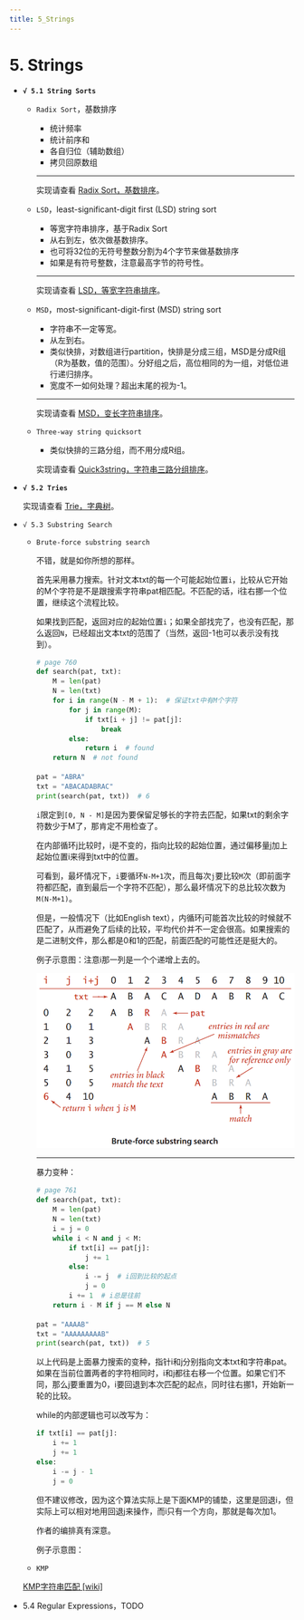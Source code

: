 ```yaml
---
title: 5_Strings
---
```


# 5. Strings

- **`√ 5.1 String Sorts`**
    - `Radix Sort`，基数排序
        - 统计频率
        - 统计前序和
        - 各自归位（辅助数组）
        - 拷贝回原数组
        
        ---
        
        实现请查看 [Radix Sort，基数排序](../经典算法&数据结构/Radix%20Sort，基数排序.md)。
        
    - `LSD`，least-significant-digit first (LSD) string sort
        - 等宽字符串排序，基于Radix Sort
        - 从右到左，依次做基数排序。
        - 也可将32位的无符号整数分割为4个字节来做基数排序
        - 如果是有符号整数，注意最高字节的符号性。
        
        ---
        
        实现请查看 [LSD，等宽字符串排序](../经典算法&数据结构/LSD，等宽字符串排序.md)。
        
    - `MSD`，most-significant-digit-first (MSD) string sort
        - 字符串不一定等宽。
        - 从左到右。
        - 类似快排，对数组进行partition，快排是分成三组，MSD是分成R组（R为基数，值的范围）。分好组之后，高位相同的为一组，对低位进行递归排序。
        - 宽度不一如何处理？超出末尾的视为-1。
        
        ---
        
        实现请查看 [MSD，变长字符串排序](../经典算法&数据结构/MSD，变长字符串排序.md)。
        
    - `Three-way string quicksort`
        - 类似快排的三路分组，而不用分成R组。
        
        实现请查看 [Quick3string，字符串三路分组排序](../经典算法&数据结构/Quick3string，字符串三路分组排序.md)。
        
- **`√ 5.2 Tries`**
    
    实现请查看 [Trie，字典树](../经典算法&数据结构/Trie，字典树.md)。
    
- `√ 5.3 Substring Search`
    - `Brute-force substring search`
        
        不错，就是如你所想的那样。
        
        首先采用暴力搜索。针对文本txt的每一个可能起始位置`i`，比较从它开始的M个字符是不是跟搜索字符串pat相匹配。不匹配的话，i往右挪一个位置，继续这个流程比较。
        
        如果找到匹配，返回对应的起始位置`i`；如果全部找完了，也没有匹配，那么返回`N`，已经超出文本txt的范围了（当然，返回-1也可以表示没有找到）。
        
        ```python
        # page 760
        def search(pat, txt):
            M = len(pat)
            N = len(txt)
            for i in range(N - M + 1):  # 保证txt中有M个字符
                for j in range(M):
                    if txt[i + j] != pat[j]:
                        break
                else:
                    return i  # found
            return N  # not found
        
        pat = "ABRA"
        txt = "ABACADABRAC"
        print(search(pat, txt))  # 6
        ```
        
        `i`限定到`[0, N - M]`是因为要保留足够长的字符去匹配，如果txt的剩余字符数少于M了，那肯定不用检查了。
        
        在内部循环j比较时，i是不变的，指向比较的起始位置，通过偏移量j加上起始位置i来得到txt中的位置。
        
        可看到，最坏情况下，`i`要循环`N-M+1`次，而且每次`j`要比较`M`次（即前面字符都匹配，直到最后一个字符不匹配），那么最坏情况下的总比较次数为`M(N-M+1)`。
        
        但是，一般情况下（比如English text），内循环j可能首次比较的时候就不匹配了，从而避免了后续的比较，平均代价并不一定会很高。如果搜索的是二进制文件，那么都是0和1的匹配，前面匹配的可能性还是挺大的。
        
        例子示意图：注意i那一列是一个个递增上去的。
        
        ![5%20Strings%20f7c9a2f2411a4a81b0e6c109fa5ec98e/Untitled.png](5%20Strings%20f7c9a2f2411a4a81b0e6c109fa5ec98e/Untitled.png)
        
        ---
        
        暴力变种：
        
        ```python
        # page 761
        def search(pat, txt):
            M = len(pat)
            N = len(txt)
            i = j = 0
            while i < N and j < M:
                if txt[i] == pat[j]:
                    j += 1
                else:
                    i -= j  # i回到比较的起点
                    j = 0
                i += 1  # i总是往前
            return i - M if j == M else N
        
        pat = "AAAAB"
        txt = "AAAAAAAAAB"
        print(search(pat, txt))  # 5
        ```
        
        以上代码是上面暴力搜索的变种，指针i和j分别指向文本txt和字符串pat。如果在当前位置两者的字符相同时，i和j都往右移一个位置。如果它们不同，那么j要重置为0，i要回退到本次匹配的起点，同时往右挪1，开始新一轮的比较。
        
        while的内部逻辑也可以改写为：
        
        ```python
        if txt[i] == pat[j]:
            i += 1
            j += 1
        else:
            i -= j - 1
            j = 0
        ```
        
        但不建议修改，因为这个算法实际上是下面KMP的铺垫，这里是回退i，但实际上可以相对地用回退j来操作，而i只有一个方向，那就是每次加1。
        
        作者的编排真有深意。
        
        例子示意图：
        
        []()
        
    - `KMP`
        
	[KMP字符串匹配 [wiki]](../经典算法&数据结构/KMP字符串匹配%20[wiki].md)
        
- 5.4 Regular Expressions，TODO